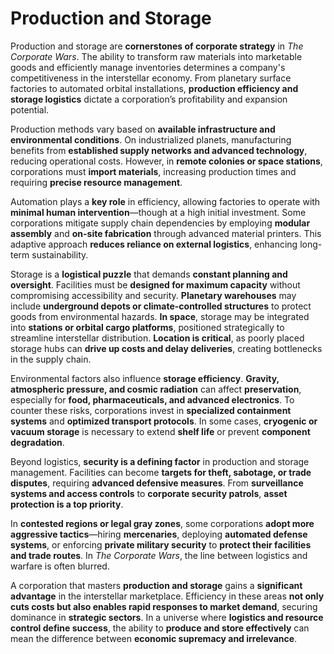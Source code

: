 # Production and Storage

Production and storage are **cornerstones of corporate strategy** in _The Corporate Wars_. The ability to transform raw materials into marketable goods and efficiently manage inventories determines a company's competitiveness in the interstellar economy. From planetary surface factories to automated orbital installations, **production efficiency and storage logistics** dictate a corporation’s profitability and expansion potential.

Production methods vary based on **available infrastructure and environmental conditions**. On industrialized planets, manufacturing benefits from **established supply networks and advanced technology**, reducing operational costs. However, in **remote colonies or space stations**, corporations must **import materials**, increasing production times and requiring **precise resource management**.

Automation plays a **key role** in efficiency, allowing factories to operate with **minimal human intervention**—though at a high initial investment. Some corporations mitigate supply chain dependencies by employing **modular assembly** and **on-site fabrication** through advanced material printers. This adaptive approach **reduces reliance on external logistics**, enhancing long-term sustainability.

Storage is a **logistical puzzle** that demands **constant planning and oversight**. Facilities must be **designed for maximum capacity** without compromising accessibility and security. **Planetary warehouses** may include **underground depots or climate-controlled structures** to protect goods from environmental hazards. **In space**, storage may be integrated into **stations or orbital cargo platforms**, positioned strategically to streamline interstellar distribution. **Location is critical**, as poorly placed storage hubs can **drive up costs and delay deliveries**, creating bottlenecks in the supply chain.

Environmental factors also influence **storage efficiency**. **Gravity, atmospheric pressure, and cosmic radiation** can affect **preservation**, especially for **food, pharmaceuticals, and advanced electronics**. To counter these risks, corporations invest in **specialized containment systems** and **optimized transport protocols**. In some cases, **cryogenic or vacuum storage** is necessary to extend **shelf life** or prevent **component degradation**.

Beyond logistics, **security is a defining factor** in production and storage management. Facilities can become **targets for theft, sabotage, or trade disputes**, requiring **advanced defensive measures**. From **surveillance systems and access controls** to **corporate security patrols**, **asset protection is a top priority**.

In **contested regions or legal gray zones**, some corporations **adopt more aggressive tactics**—hiring **mercenaries**, deploying **automated defense systems**, or enforcing **private military security** to **protect their facilities and trade routes**. In _The Corporate Wars_, the line between logistics and warfare is often blurred.

A corporation that masters **production and storage** gains a **significant advantage** in the interstellar marketplace. Efficiency in these areas **not only cuts costs but also enables rapid responses to market demand**, securing dominance in **strategic sectors**. In a universe where **logistics and resource control define success**, the ability to **produce and store effectively** can mean the difference between **economic supremacy and irrelevance**.
